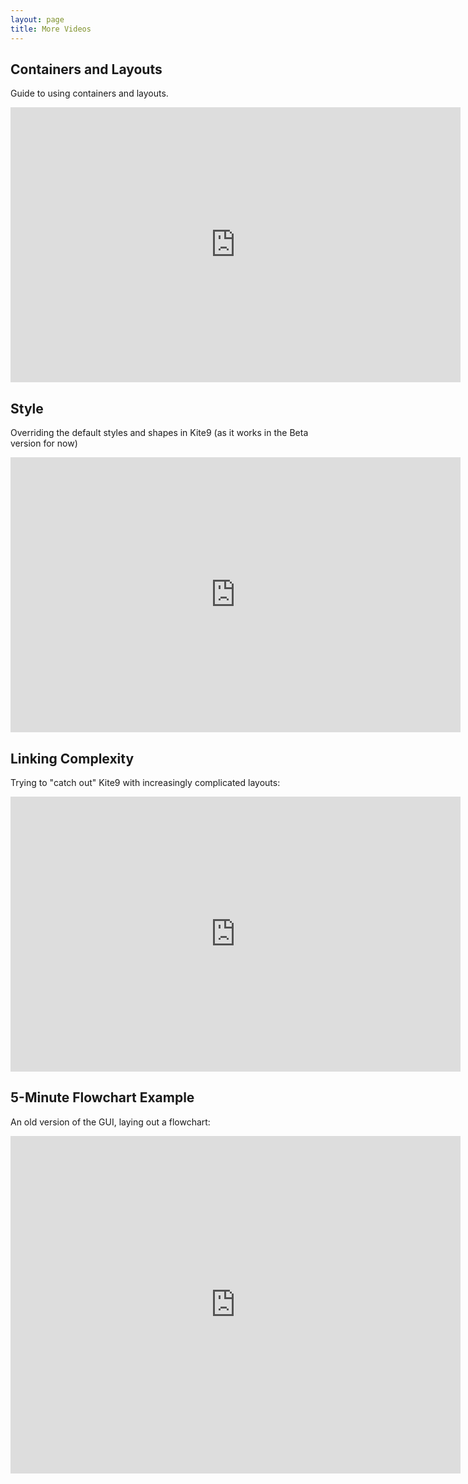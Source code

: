 ```yaml
---
layout: page
title: More Videos
---
```


## Containers and Layouts

Guide to using containers and layouts.

<iframe width="720" height="440" src="https://www.youtube.com/embed/eKfBEJrl8qc" frameborder="0" allowfullscreen></iframe>

## Style

Overriding the default styles and shapes in Kite9 (as it works in the Beta version for now)

<iframe width="720" height="440" src="https://www.youtube.com/embed/4NpwHqguK6c" frameborder="0" allowfullscreen></iframe>

## Linking Complexity

Trying to "catch out" Kite9 with increasingly complicated layouts:

<iframe width="720" height="440" src="https://www.youtube.com/embed/0uQ9vd7JfpQ" frameborder="0" allowfullscreen></iframe>

## 5-Minute Flowchart Example

An old version of the GUI, laying out a flowchart:

<iframe width="720" height="540" src="https://www.youtube.com/embed/11hDqL7oFbk" frameborder="0" allowfullscreen></iframe>
